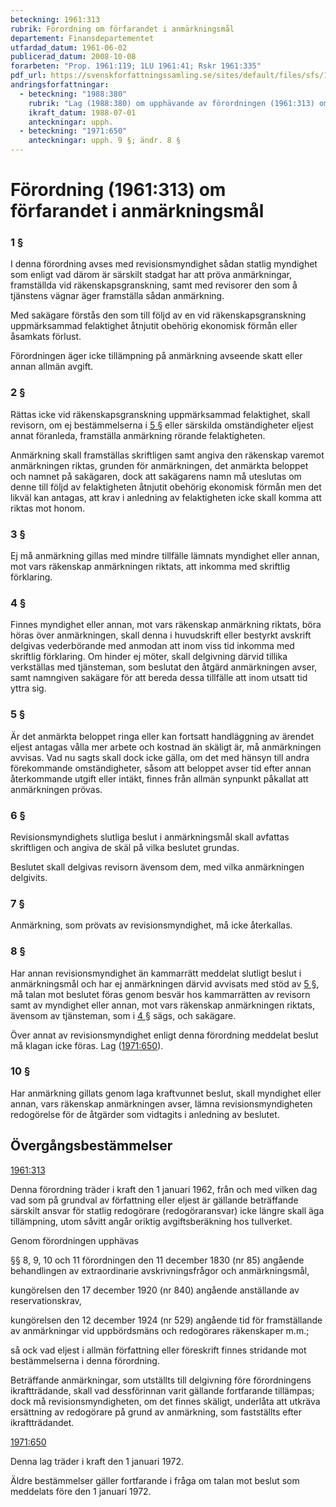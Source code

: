 ```yaml
---
beteckning: 1961:313
rubrik: Förordning om förfarandet i anmärkningsmål
departement: Finansdepartementet
utfardad_datum: 1961-06-02
publicerad_datum: 2008-10-08
forarbeten: "Prop. 1961:119; 1LU 1961:41; Rskr 1961:335"
pdf_url: https://svenskforfattningssamling.se/sites/default/files/sfs/1961-06/SFS1961-313.pdf
andringsforfattningar:
  - beteckning: "1988:380"
    rubrik: "Lag (1988:380) om upphävande av förordningen (1961:313) om förfarandet i anmärkningsmål"
    ikraft_datum: 1988-07-01
    anteckningar: upph.
  - beteckning: "1971:650"
    anteckningar: upph. 9 §; ändr. 8 §
---
```


# Förordning (1961:313) om förfarandet i anmärkningsmål

### 1 §

I denna förordning avses med revisionsmyndighet sådan statlig myndighet som enligt vad därom är särskilt stadgat har att pröva anmärkningar, framställda vid räkenskapsgranskning, samt med revisorer den som å tjänstens vägnar äger framställa sådan anmärkning.

Med sakägare förstås den som till följd av en vid räkenskapsgranskning uppmärksammad felaktighet åtnjutit obehörig ekonomisk förmån eller åsamkats förlust.

Förordningen äger icke tillämpning på anmärkning avseende skatt eller annan allmän avgift.

### 2 §

Rättas icke vid räkenskapsgranskning uppmärksammad felaktighet, skall revisorn, om ej bestämmelserna i [5 §](#5) eller särskilda omständigheter eljest annat föranleda, framställa anmärkning rörande felaktigheten.

Anmärkning skall framställas skriftligen samt angiva den räkenskap varemot anmärkningen riktas, grunden för anmärkningen, det anmärkta beloppet och namnet på sakägaren, dock att sakägarens namn må uteslutas om denne till följd av felaktigheten åtnjutit obehörig ekonomisk förmån men det likväl kan antagas, att krav i anledning av felaktigheten icke skall komma att riktas mot honom.

### 3 §

Ej må anmärkning gillas med mindre tillfälle lämnats myndighet eller annan, mot vars räkenskap anmärkningen riktats, att inkomma med skriftlig förklaring.

### 4 §

Finnes myndighet eller annan, mot vars räkenskap anmärkning riktats, böra höras över anmärkningen, skall denna i huvudskrift eller bestyrkt avskrift delgivas vederbörande med anmodan att inom viss tid inkomma med skriftlig förklaring. Om hinder ej möter, skall delgivning därvid tillika verkställas med tjänsteman, som beslutat den åtgärd anmärkningen avser, samt namngiven sakägare för att bereda dessa tillfälle att inom utsatt tid yttra sig.

### 5 §

Är det anmärkta beloppet ringa eller kan fortsatt handläggning av ärendet eljest antagas vålla mer arbete och kostnad än skäligt är, må anmärkningen avvisas. Vad nu sagts skall dock icke gälla, om det med hänsyn till andra förekommande omständigheter, såsom att beloppet avser tid efter annan återkommande utgift eller intäkt, finnes från allmän synpunkt påkallat att anmärkningen prövas.

### 6 §

Revisionsmyndighets slutliga beslut i anmärkningsmål skall avfattas skriftligen och angiva de skäl på vilka beslutet grundas.

Beslutet skall delgivas revisorn ävensom dem, med vilka anmärkningen delgivits.

### 7 §

Anmärkning, som prövats av revisionsmyndighet, må icke återkallas.

### 8 §

Har annan revisionsmyndighet än kammarrätt meddelat slutligt beslut i anmärkningsmål och har ej anmärkningen därvid avvisats med stöd av [5 §](#5), må talan mot beslutet föras genom besvär hos kammarrätten av revisorn samt av myndighet eller annan, mot vars räkenskap anmärkningen riktats, ävensom av tjänsteman, som i [4 §](#4) sägs, och sakägare.

Över annat av revisionsmyndighet enligt denna förordning meddelat beslut må klagan icke föras. Lag ([1971:650](https://selex.se/eli/sfs/1971/650)).

### 10 §

Har anmärkning gillats genom laga kraftvunnet beslut, skall myndighet eller annan, vars räkenskap anmärkningen avser, lämna revisionsmyndigheten redogörelse för de åtgärder som vidtagits i anledning av beslutet.

## Övergångsbestämmelser

[1961:313](https://selex.se/eli/sfs/1961/313)

Denna förordning träder i kraft den 1 januari 1962, från och med vilken dag vad som på grundval av författning eller eljest är gällande beträffande särskilt ansvar för statlig redogörare (redogöraransvar) icke längre skall äga tillämpning, utom såvitt angår oriktig avgiftsberäkning hos tullverket.

Genom förordningen upphävas

§§ 8, 9, 10 och 11 förordningen den 11 december 1830 (nr 85) angående behandlingen av extraordinarie avskrivningsfrågor och anmärkningsmål,

kungörelsen den 17 december 1920 (nr 840) angående anställande av reservationskrav,

kungörelsen den 12 december 1924 (nr 529) angående tid för framställande av anmärkningar vid uppbördsmäns och redogörares räkenskaper m.m.;

så ock vad eljest i allmän författning eller föreskrift finnes stridande mot bestämmelserna i denna förordning.

Beträffande anmärkningar, som utställts till delgivning före förordningens ikraftträdande, skall vad dessförinnan varit gällande fortfarande tillämpas; dock må revisionsmyndigheten, om det finnes skäligt, underlåta att utkräva ersättning av redogörare på grund av anmärkning, som fastställts efter ikraftträdandet.

[1971:650](https://selex.se/eli/sfs/1971/650)

Denna lag träder i kraft den 1 januari 1972.

Äldre bestämmelser gäller fortfarande i fråga om talan mot beslut som meddelats före den 1 januari 1972.